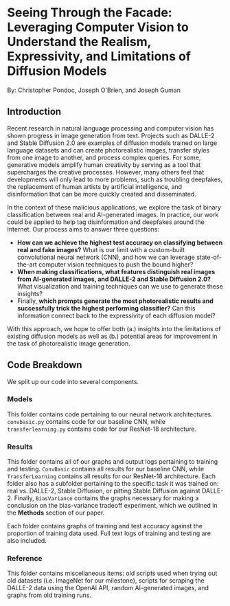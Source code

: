 # Seeing Through the Facade: Leveraging Computer Vision to Understand the Realism, Expressivity, and Limitations of Diffusion Models
By: Christopher Pondoc, Joseph O'Brien, and Joseph Guman

## Introduction
Recent research in natural language processing and computer vision has shown progress in image generation from text. Projects such as DALLE-2 and Stable Diffusion 2.0 are examples of diffusion models trained on large language datasets and can create photorealistic images, transfer styles from one image to another, and process complex queries. For some, generative models amplify human creativity by serving as a tool that supercharges the creative processes. However, many others feel that developments will only lead to more problems, such as troubling deepfakes, the replacement of human artists by artificial intelligence, and disinformation that can be more quickly created and disseminated.

In the context of these malicious applications, we explore the task of binary classification between real and AI-generated images. In practice, our work could be applied to help tag disinformation and deepfakes around the Internet. Our process aims to answer three questions:
- **How can we achieve the highest test accuracy on classifying between real and fake images?** What is our limit with a custom-built convolutional neural network (CNN), and how we can leverage state-of-the-art computer vision techniques to push the bound higher?
- **When making classifications, what features distinguish real images from AI-generated images, and DALLE-2 and Stable Diffusion 2.0?** What visualization and training techniques can we use to generate these insights?
- Finally, **which prompts generate the most photorealistic results and successfully trick the highest performing classifier?** Can this information connect back to the expressivity of each diffusion model?

With this approach, we hope to offer both (a.) insights into the limitations of existing diffusion models as well as (b.) potential areas for improvement in the task of photorealistic image generation.

## Code Breakdown
We split up our code into several components.

### Models
This folder contains code pertaining to our neural network architectures. `convbasic.py` contains code for our baseline CNN, while `transferlearning.py` contains code for our ResNet-18 architecture.

### Results
This folder contains all of our graphs and output logs pertaining to training and testing. `ConvBasic` contains all results for our baseline CNN, while `TransferLearning` contains all results for our ResNet-18 architecture. Each folder also has a subfolder pertaining to the specific task it was trained on: real vs. DALLE-2, Stable Diffusion, or pitting Stable Diffusion against DALLE-2. Finally, `BiasVariance` contains the graphs necessary for making a conclusion on the bias-variance tradeoff experiment, which we outlined in the **Methods** section of our paper.

Each folder contains graphs of training and test accuracy against the proportion of training data used. Full text logs of training and testing are also included. 

### Reference
This folder contains miscellaneous items: old scripts used when trying out old datasets (i.e. ImageNet for our milestone), scripts for scraping the DALLE-2 data using the OpenAI API, random AI-generated images, and graphs from old training runs.

```python

```

